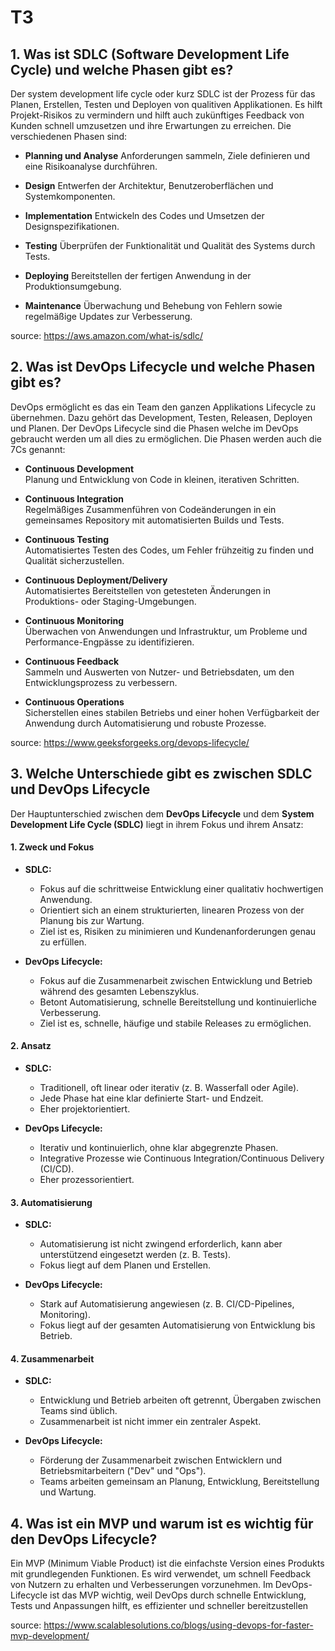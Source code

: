 # T3

## 1. Was ist SDLC (Software Development Life Cycle) und welche Phasen gibt es?
Der system development life cycle oder kurz SDLC ist der Prozess für das Planen, Erstellen, Testen und Deployen von qualitiven Applikationen. Es hilft Projekt-Risikos zu vermindern und hilft auch zukünftiges Feedback von Kunden schnell umzusetzen und ihre Erwartungen zu erreichen.
Die verschiedenen Phasen sind:

   - **Planning und Analyse**
   Anforderungen sammeln, Ziele definieren und eine Risikoanalyse durchführen.

   - **Design**
   Entwerfen der Architektur, Benutzeroberflächen und Systemkomponenten.

   - **Implementation**
   Entwickeln des Codes und Umsetzen der Designspezifikationen.

   - **Testing**
   Überprüfen der Funktionalität und Qualität des Systems durch Tests.

   - **Deploying**
   Bereitstellen der fertigen Anwendung in der Produktionsumgebung.

   - **Maintenance**
   Überwachung und Behebung von Fehlern sowie regelmäßige Updates zur Verbesserung.

source: https://aws.amazon.com/what-is/sdlc/


## 2. Was ist DevOps Lifecycle und welche Phasen gibt es?
DevOps ermöglicht es das ein Team den ganzen Applikations Lifecycle zu übernehmen. Dazu gehört das Development, Testen, Releasen, Deployen und Planen. Der DevOps Lifecycle sind die Phasen welche im DevOps gebraucht werden um all dies zu ermöglichen.
Die Phasen werden auch die 7Cs genannt:

   - **Continuous Development**  
   Planung und Entwicklung von Code in kleinen, iterativen Schritten.

   - **Continuous Integration**  
   Regelmäßiges Zusammenführen von Codeänderungen in ein gemeinsames Repository mit automatisierten Builds und Tests.

   - **Continuous Testing**  
   Automatisiertes Testen des Codes, um Fehler frühzeitig zu finden und Qualität sicherzustellen.

   - **Continuous Deployment/Delivery**  
   Automatisiertes Bereitstellen von getesteten Änderungen in Produktions- oder Staging-Umgebungen.

   - **Continuous Monitoring**  
   Überwachen von Anwendungen und Infrastruktur, um Probleme und Performance-Engpässe zu identifizieren.

   - **Continuous Feedback**  
   Sammeln und Auswerten von Nutzer- und Betriebsdaten, um den Entwicklungsprozess zu verbessern.

   - **Continuous Operations**  
   Sicherstellen eines stabilen Betriebs und einer hohen Verfügbarkeit der Anwendung durch Automatisierung und robuste Prozesse.

source: https://www.geeksforgeeks.org/devops-lifecycle/


## 3. Welche Unterschiede gibt es zwischen SDLC und DevOps Lifecycle
Der Hauptunterschied zwischen dem **DevOps Lifecycle** und dem **System Development Life Cycle (SDLC)** liegt in ihrem Fokus und ihrem Ansatz:

#### 1. **Zweck und Fokus**  
   - **SDLC:**  
     - Fokus auf die schrittweise Entwicklung einer qualitativ hochwertigen Anwendung.  
     - Orientiert sich an einem strukturierten, linearen Prozess von der Planung bis zur Wartung.  
     - Ziel ist es, Risiken zu minimieren und Kundenanforderungen genau zu erfüllen.

   - **DevOps Lifecycle:**  
     - Fokus auf die Zusammenarbeit zwischen Entwicklung und Betrieb während des gesamten Lebenszyklus.  
     - Betont Automatisierung, schnelle Bereitstellung und kontinuierliche Verbesserung.  
     - Ziel ist es, schnelle, häufige und stabile Releases zu ermöglichen.

#### 2. **Ansatz**  
   - **SDLC:**  
     - Traditionell, oft linear oder iterativ (z. B. Wasserfall oder Agile).  
     - Jede Phase hat eine klar definierte Start- und Endzeit.  
     - Eher projektorientiert.

   - **DevOps Lifecycle:**  
     - Iterativ und kontinuierlich, ohne klar abgegrenzte Phasen.  
     - Integrative Prozesse wie Continuous Integration/Continuous Delivery (CI/CD).  
     - Eher prozessorientiert.

#### 3. **Automatisierung**  
   - **SDLC:**  
     - Automatisierung ist nicht zwingend erforderlich, kann aber unterstützend eingesetzt werden (z. B. Tests).  
     - Fokus liegt auf dem Planen und Erstellen.

   - **DevOps Lifecycle:**  
     - Stark auf Automatisierung angewiesen (z. B. CI/CD-Pipelines, Monitoring).  
     - Fokus liegt auf der gesamten Automatisierung von Entwicklung bis Betrieb.

#### 4. **Zusammenarbeit**  
   - **SDLC:**  
     - Entwicklung und Betrieb arbeiten oft getrennt, Übergaben zwischen Teams sind üblich.  
     - Zusammenarbeit ist nicht immer ein zentraler Aspekt.

   - **DevOps Lifecycle:**  
     - Förderung der Zusammenarbeit zwischen Entwicklern und Betriebsmitarbeitern ("Dev" und "Ops").  
     - Teams arbeiten gemeinsam an Planung, Entwicklung, Bereitstellung und Wartung.


## 4. Was ist ein MVP und warum ist es wichtig für den DevOps Lifecycle?
Ein MVP (Minimum Viable Product) ist die einfachste Version eines Produkts mit grundlegenden Funktionen. Es wird verwendet, um schnell Feedback von Nutzern zu erhalten und Verbesserungen vorzunehmen. Im DevOps-Lifecycle ist das MVP wichtig, weil DevOps durch schnelle Entwicklung, Tests und Anpassungen hilft, es effizienter und schneller bereitzustellen

source: https://www.scalablesolutions.co/blogs/using-devops-for-faster-mvp-development/